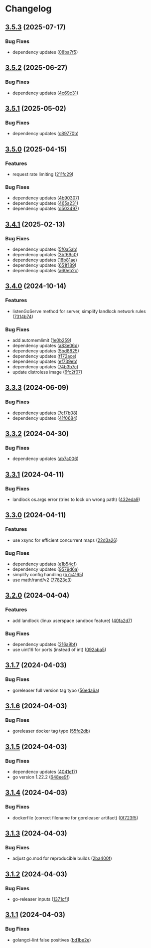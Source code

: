 # Changelog

## [3.5.3](https://github.com/ngergs/websrv/compare/v3.5.2...v3.5.3) (2025-07-17)


### Bug Fixes

* dependency updates ([08ba7f5](https://github.com/ngergs/websrv/commit/08ba7f5cae03ff7c0c1d7b042088021111c53543))

## [3.5.2](https://github.com/ngergs/websrv/compare/v3.5.1...v3.5.2) (2025-06-27)


### Bug Fixes

* dependency updates ([4c69c31](https://github.com/ngergs/websrv/commit/4c69c3181950f19187a8e1f75d4302c59c61ebaf))

## [3.5.1](https://github.com/ngergs/websrv/compare/v3.5.0...v3.5.1) (2025-05-02)


### Bug Fixes

* dependency updates ([c89770b](https://github.com/ngergs/websrv/commit/c89770bd0a6b80d8ca8aa091a6d0181b6f02f835))

## [3.5.0](https://github.com/ngergs/websrv/compare/v3.4.1...v3.5.0) (2025-04-15)


### Features

* request rate limiting ([211fc29](https://github.com/ngergs/websrv/commit/211fc2947051bedae2f7f2ab3b044e0add6779be))


### Bug Fixes

* dependency updates ([4b90307](https://github.com/ngergs/websrv/commit/4b90307991281356add48da974dcdc8b7d0363e6))
* dependency updates ([465a231](https://github.com/ngergs/websrv/commit/465a231dbbae9cf9fbcdce0893269f91cfac8177))
* dependency updates ([d503497](https://github.com/ngergs/websrv/commit/d503497e42e53cc3c08c110f72dc90df600e4382))

## [3.4.1](https://github.com/ngergs/websrv/compare/v3.4.0...v3.4.1) (2025-02-13)


### Bug Fixes

* dependency updates ([5f0a5ab](https://github.com/ngergs/websrv/commit/5f0a5ab2fc80d3db8d7cb05350729b634f066671))
* dependency updates ([3bf69c0](https://github.com/ngergs/websrv/commit/3bf69c01585d185efd723bf9b8f5ad85abc9fef2))
* dependency updates ([18b81ae](https://github.com/ngergs/websrv/commit/18b81ae4fcad085fefbf1615bf4bc9eaf76a8183))
* dependency updates ([651f189](https://github.com/ngergs/websrv/commit/651f18916918a5d4e7aff4e0f0153b09c14ac562))
* dependency updates ([a60eb2c](https://github.com/ngergs/websrv/commit/a60eb2ccfbd8d994a6673ffa955f9bc7a07a3f82))

## [3.4.0](https://github.com/ngergs/websrv/compare/v3.3.3...v3.4.0) (2024-10-14)


### Features

* listenGoServe method for server, simplify landlock network rules ([7314b74](https://github.com/ngergs/websrv/commit/7314b741a17e9161809858be785dded75d8de02b))


### Bug Fixes

* add automemlimit ([1e0b259](https://github.com/ngergs/websrv/commit/1e0b259b44966fa3025b8f9e9e88c52d32e2f4ee))
* dependency updates ([a83e06d](https://github.com/ngergs/websrv/commit/a83e06de8ca627ec19fa14b60ea0243526fe7488))
* dependency updates ([5bd8825](https://github.com/ngergs/websrv/commit/5bd8825951caa6218d61afb334b7a86ca4ffdfb6))
* dependency updates ([f172ace](https://github.com/ngergs/websrv/commit/f172ace83cbef949fc2c2d97eba0527d12f2ae3d))
* dependency updates ([ef739eb](https://github.com/ngergs/websrv/commit/ef739eb473b18e05d1483373ed63373ba4191bda))
* dependency updates ([74b3b7c](https://github.com/ngergs/websrv/commit/74b3b7ccc556304e676c7da33530203fcab624c9))
* update distroless image ([6fc2f07](https://github.com/ngergs/websrv/commit/6fc2f073a6bf5524c9aa1ec0feb43b40d5d59e5d))

## [3.3.3](https://github.com/ngergs/websrv/compare/v3.3.2...v3.3.3) (2024-06-09)


### Bug Fixes

* dependency updates ([7cf7b08](https://github.com/ngergs/websrv/commit/7cf7b08f8a939d6547f99b4cc5a39091f30e92b1))
* dependency updates ([41f0684](https://github.com/ngergs/websrv/commit/41f0684d7d3da08dfe0ce371a936ba45165bdf52))

## [3.3.2](https://github.com/ngergs/websrv/compare/v3.3.1...v3.3.2) (2024-04-30)


### Bug Fixes

* dependency updates ([ab7a006](https://github.com/ngergs/websrv/commit/ab7a006dea73c3858baf1ed4e869dec6c3c6bdba))

## [3.3.1](https://github.com/ngergs/websrv/compare/v3.3.0...v3.3.1) (2024-04-11)


### Bug Fixes

* landlock os.args error (tries to lock on wrong path) ([432eda9](https://github.com/ngergs/websrv/commit/432eda995866b6db078fd31718cfb893720b1668))

## [3.3.0](https://github.com/ngergs/websrv/compare/v3.2.0...v3.3.0) (2024-04-11)


### Features

* use xsync for efficient concurrent maps ([22d3a26](https://github.com/ngergs/websrv/commit/22d3a262c4e59c0742ed0a5fe8a17f3998b06501))


### Bug Fixes

* dependency updates ([e1b54cf](https://github.com/ngergs/websrv/commit/e1b54cfb9e1cabf0eda5ee996a187f4964b1205d))
* dependency updates ([9579d6a](https://github.com/ngergs/websrv/commit/9579d6a918d103679f6f09ef66b2cd911c9c632a))
* simplify config handling ([b7c4165](https://github.com/ngergs/websrv/commit/b7c4165f79df5303f4b005ee3222546b82a04cd5))
* use math/rand/v2 ([77823c3](https://github.com/ngergs/websrv/commit/77823c345d9e166262ec448174337d075ea42053))

## [3.2.0](https://github.com/ngergs/websrv/compare/v3.1.7...v3.2.0) (2024-04-04)


### Features

* add landlock (linux userspace sandbox feature) ([40fa2d7](https://github.com/ngergs/websrv/commit/40fa2d7d2bbb4b7d5533eeb46224fc0242476fda))


### Bug Fixes

* dependency updates ([216a9bf](https://github.com/ngergs/websrv/commit/216a9bf96cbc7e610569695fb0ee67de1322062f))
* use uint16 for ports (instead of int) ([092aba5](https://github.com/ngergs/websrv/commit/092aba57fb706dd7adefd43260dc07cd4347fc6c))

## [3.1.7](https://github.com/ngergs/websrv/compare/v3.1.6...v3.1.7) (2024-04-03)


### Bug Fixes

* goreleaser full version tag typo ([56eda6a](https://github.com/ngergs/websrv/commit/56eda6aeecdcfd4139bc94c1ea28784d4ba3ad3e))

## [3.1.6](https://github.com/ngergs/websrv/compare/v3.1.5...v3.1.6) (2024-04-03)


### Bug Fixes

* goreleaser docker tag typo ([55fd2db](https://github.com/ngergs/websrv/commit/55fd2db1f56f950d7cda985cfaf12067f342b299))

## [3.1.5](https://github.com/ngergs/websrv/compare/v3.1.4...v3.1.5) (2024-04-03)


### Bug Fixes

* dependency updates ([4041e17](https://github.com/ngergs/websrv/commit/4041e1798bce79b11c2297971dea6e95abce16b1))
* go version 1.22.2 ([648ee9f](https://github.com/ngergs/websrv/commit/648ee9f1e084bcef782f4700a7f0533d1b3d01fb))

## [3.1.4](https://github.com/ngergs/websrv/compare/v3.1.3...v3.1.4) (2024-04-03)


### Bug Fixes

* dockerfile (correct filename for goreleaser artifact) ([0f723f5](https://github.com/ngergs/websrv/commit/0f723f5e514fd2d141f27da811c2aa2f47d2452d))

## [3.1.3](https://github.com/ngergs/websrv/compare/v3.1.2...v3.1.3) (2024-04-03)


### Bug Fixes

* adjust go.mod for reproducible builds ([2ba400f](https://github.com/ngergs/websrv/commit/2ba400fa5c597b00d2227220c423d0425bc80558))

## [3.1.2](https://github.com/ngergs/websrv/compare/v3.1.1...v3.1.2) (2024-04-03)


### Bug Fixes

* go-releaser inputs ([1371cf1](https://github.com/ngergs/websrv/commit/1371cf1a217f774e07e9602b02a2d078b4ca9ab9))

## [3.1.1](https://github.com/ngergs/websrv/compare/v3.1.0...v3.1.1) (2024-04-03)


### Bug Fixes

* golangci-lint false positives ([bd1be2e](https://github.com/ngergs/websrv/commit/bd1be2ea7ba71f3288a7d4d3439cf65138a28e6e))
